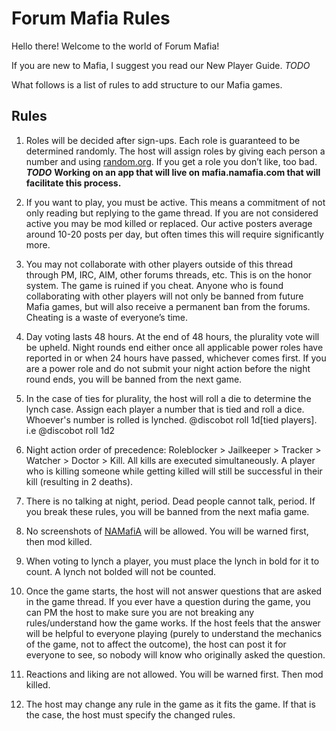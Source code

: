 # Forum Mafia Rules

Hello there! Welcome to the world of Forum Mafia!

If you are new to Mafia, I suggest you read our New Player Guide. *TODO*

What follows is a list of rules to add structure to our Mafia games.

## Rules

1. Roles will be decided after sign-ups. Each role is guaranteed to be determined randomly. The host will assign roles by giving each person a number and using [random.org](random.org).  If you get a role you don’t like, too bad.  ***TODO*** **Working on an app that will live on mafia.namafia.com that will facilitate this process.**

2. If you want to play, you must be active. This means a commitment of not only reading but replying to the game thread. If you are not considered active you may be mod killed or replaced.  Our active posters average around 10-20 posts per day, but often times this will require significantly more.

3. You may not collaborate with other players outside of this thread through PM, IRC, AIM, other forums threads, etc. This is on the honor system. The game is ruined if you cheat. Anyone who is found collaborating with other players will not only be banned from future Mafia games, but will also receive a permanent ban from the forums. Cheating is a waste of everyone’s time.

4. Day voting lasts 48 hours. At the end of 48 hours, the plurality vote will be upheld. Night rounds end either once all applicable power roles have reported in or when 24 hours have passed, whichever comes first. If you are a power role and do not submit your night action before the night round ends, you will be banned from the next game.

5. In the case of ties for plurality, the host will roll a die to determine the lynch case. Assign each player a number that is tied and roll a dice.  Whoever's number is rolled is lynched.  @discobot roll 1d[tied players].  i.e @discobot roll 1d2

6. Night action order of precedence: Roleblocker > Jailkeeper > Tracker > Watcher > Doctor > Kill. All kills are executed simultaneously. A player who is killing someone while getting killed will still be successful in their kill (resulting in 2 deaths).

7. There is no talking at night, period. Dead people cannot talk, period. If you break these rules, you will be banned from the next mafia game.

8. No screenshots of [NAMafiA](namafia.com) will be allowed.  You will be warned first, then mod killed.

9. When voting to lynch a player, you must place the lynch in bold for it to count.  A lynch not bolded will not be counted.

10. Once the game starts, the host will not answer questions that are asked in the game thread. If you ever have a question during the game, you can PM the host to make sure you are not breaking any rules/understand how the game works. If the host feels that the answer will be helpful to everyone playing (purely to understand the mechanics of the game, not to affect the outcome), the host can post it for everyone to see, so nobody will know who originally asked the question.

11.  Reactions and liking are not allowed.  You will be warned first. Then mod killed.

12.  The host may change any rule in the game as it fits the game.  If that is the case, the host must specify the changed rules.
